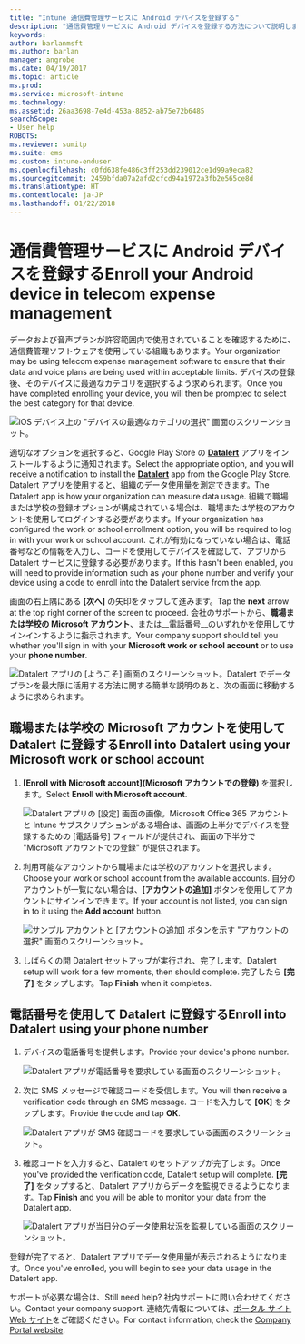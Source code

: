 ```yaml
---
title: "Intune 通信費管理サービスに Android デバイスを登録する"
description: "通信費管理サービスに Android デバイスを登録する方法について説明します。"
keywords: 
author: barlanmsft
ms.author: barlan
manager: angrobe
ms.date: 04/19/2017
ms.topic: article
ms.prod: 
ms.service: microsoft-intune
ms.technology: 
ms.assetid: 26aa3698-7e4d-453a-8852-ab75e72b6485
searchScope:
- User help
ROBOTS: 
ms.reviewer: sumitp
ms.suite: ems
ms.custom: intune-enduser
ms.openlocfilehash: c0fd638fe486c3ff253dd239012ce1d99a9eca82
ms.sourcegitcommit: 2459bfda07a2afd2cfcd94a1972a3fb2e565ce8d
ms.translationtype: HT
ms.contentlocale: ja-JP
ms.lasthandoff: 01/22/2018
---
```

# <a name="enroll-your-android-device-in-telecom-expense-management"></a><span data-ttu-id="63f58-103">通信費管理サービスに Android デバイスを登録する</span><span class="sxs-lookup"><span data-stu-id="63f58-103">Enroll your Android device in telecom expense management</span></span>

<span data-ttu-id="63f58-104">データおよび音声プランが許容範囲内で使用されていることを確認するために、通信費管理ソフトウェアを使用している組織もあります。</span><span class="sxs-lookup"><span data-stu-id="63f58-104">Your organization may be using telecom expense management software to ensure that their data and voice plans are being used within acceptable limits.</span></span> <span data-ttu-id="63f58-105">デバイスの登録後、そのデバイスに最適なカテゴリを選択するよう求められます。</span><span class="sxs-lookup"><span data-stu-id="63f58-105">Once you have completed enrolling your device, you will then be prompted to select the best category for that device.</span></span>

![iOS デバイス上の "デバイスの最適なカテゴリの選択" 画面のスクリーンショット。](./media/and-enroll-11-tem-select-best-category.png)

<span data-ttu-id="63f58-108">適切なオプションを選択すると、Google Play Store の [__Datalert__](https://play.google.com/store/apps/details?id=fr.memobox.databox) アプリをインストールするように通知されます。</span><span class="sxs-lookup"><span data-stu-id="63f58-108">Select the appropriate option, and you will receive a notification to install the [__Datalert__](https://play.google.com/store/apps/details?id=fr.memobox.databox) app from the Google Play Store.</span></span> <span data-ttu-id="63f58-109">Datalert アプリを使用すると、組織のデータ使用量を測定できます。</span><span class="sxs-lookup"><span data-stu-id="63f58-109">The Datalert app is how your organization can measure data usage.</span></span> <span data-ttu-id="63f58-110">組織で職場または学校の登録オプションが構成されている場合は、職場または学校のアカウントを使用してログインする必要があります。</span><span class="sxs-lookup"><span data-stu-id="63f58-110">If your organization has configured the work or school enrollment option, you will be required to log in with your work or school account.</span></span> <span data-ttu-id="63f58-111">これが有効になっていない場合は、電話番号などの情報を入力し、コードを使用してデバイスを確認して、アプリから Datalert サービスに登録する必要があります。</span><span class="sxs-lookup"><span data-stu-id="63f58-111">If this hasn't been enabled, you will need to provide information such as your phone number and verify your device using a code to enroll into the Datalert service from the app.</span></span>

<span data-ttu-id="63f58-112">画面の右上隅にある __[次へ]__ の矢印をタップして進みます。</span><span class="sxs-lookup"><span data-stu-id="63f58-112">Tap the __next__ arrow at the top right corner of the screen to proceed.</span></span> <span data-ttu-id="63f58-113">会社のサポートから、__職場または学校の Microsoft アカウント__、または__電話番号__のいずれかを使用してサインインするように指示されます。</span><span class="sxs-lookup"><span data-stu-id="63f58-113">Your company support should tell you whether you'll sign in with your __Microsoft work or school account__ or to use your __phone number__.</span></span>

  ![Datalert アプリの [ようこそ] 画面のスクリーンショット。Datalert でデータ プランを最大限に活用する方法に関する簡単な説明のあと、次の画面に移動するように求められます。](./media/and-enroll-12-tem-datalert-setup.png)

## <a name="enroll-into-datalert-using-your-microsoft-work-or-school-account"></a><span data-ttu-id="63f58-115">職場または学校の Microsoft アカウントを使用して Datalert に登録する</span><span class="sxs-lookup"><span data-stu-id="63f58-115">Enroll into Datalert using your Microsoft work or school account</span></span>

1. <span data-ttu-id="63f58-116">__[Enroll with Microsoft account]\(Microsoft アカウントでの登録)__ を選択します。</span><span class="sxs-lookup"><span data-stu-id="63f58-116">Select __Enroll with Microsoft account__.</span></span>

   ![Datalert アプリの [設定] 画面の画像。Microsoft Office 365 アカウントと Intune サブスクリプションがある場合は、画面の上半分でデバイスを登録するための [電話番号] フィールドが提供され、画面の下半分で "Microsoft アカウントでの登録" が提供されます。](./media/and-enroll-12a-tem-datalert-enroll-msft-account.png)

2. <span data-ttu-id="63f58-118">利用可能なアカウントから職場または学校のアカウントを選択します。</span><span class="sxs-lookup"><span data-stu-id="63f58-118">Choose your work or school account from the available accounts.</span></span> <span data-ttu-id="63f58-119">自分のアカウントが一覧にない場合は、**[アカウントの追加]** ボタンを使用してアカウントにサインインできます。</span><span class="sxs-lookup"><span data-stu-id="63f58-119">If your account is not listed, you can sign in to it using the **Add account** button.</span></span>

   ![サンプル アカウントと [アカウントの追加] ボタンを示す "アカウントの選択" 画面のスクリーンショット。](./media/and-enroll-12b-tem-datalert-enroll-select-msft-account.png)

3. <span data-ttu-id="63f58-121">しばらくの間 Datalert セットアップが実行され、完了します。</span><span class="sxs-lookup"><span data-stu-id="63f58-121">Datalert setup will work for a few moments, then should complete.</span></span> <span data-ttu-id="63f58-122">完了したら __[完了]__ をタップします。</span><span class="sxs-lookup"><span data-stu-id="63f58-122">Tap __Finish__ when it completes.</span></span>

## <a name="enroll-into-datalert-using-your-phone-number"></a><span data-ttu-id="63f58-123">電話番号を使用して Datalert に登録する</span><span class="sxs-lookup"><span data-stu-id="63f58-123">Enroll into Datalert using your phone number</span></span>

1. <span data-ttu-id="63f58-124">デバイスの電話番号を提供します。</span><span class="sxs-lookup"><span data-stu-id="63f58-124">Provide your device's phone number.</span></span>

   ![Datalert アプリが電話番号を要求している画面のスクリーンショット。](./media/and-enroll-13-tem-datalert-phone-number.png)

2. <span data-ttu-id="63f58-126">次に SMS メッセージで確認コードを受信します。</span><span class="sxs-lookup"><span data-stu-id="63f58-126">You will then receive a verification code through an SMS message.</span></span> <span data-ttu-id="63f58-127">コードを入力して __[OK]__ をタップします。</span><span class="sxs-lookup"><span data-stu-id="63f58-127">Provide the code and tap __OK__.</span></span>

   ![Datalert アプリが SMS 確認コードを要求している画面のスクリーンショット。](./media/and-enroll-14-tem-datalert-sms.png)

3. <span data-ttu-id="63f58-129">確認コードを入力すると、Datalert のセットアップが完了します。</span><span class="sxs-lookup"><span data-stu-id="63f58-129">Once you've provided the verification code, Datalert setup will complete.</span></span> <span data-ttu-id="63f58-130">__[完了]__ をタップすると、Datalert アプリからデータを監視できるようになります。</span><span class="sxs-lookup"><span data-stu-id="63f58-130">Tap __Finish__ and you will be able to monitor your data from the Datalert app.</span></span>

   ![Datalert アプリが当日分のデータ使用状況を監視している画面のスクリーンショット。](./media/and-enroll-15-tem-datalert-monitoring-active.png)

<span data-ttu-id="63f58-132">登録が完了すると、Datalert アプリでデータ使用量が表示されるようになります。</span><span class="sxs-lookup"><span data-stu-id="63f58-132">Once you've enrolled, you will begin to see your data usage in the Datalert app.</span></span>

<span data-ttu-id="63f58-133">サポートが必要な場合は、</span><span class="sxs-lookup"><span data-stu-id="63f58-133">Still need help?</span></span> <span data-ttu-id="63f58-134">社内サポートに問い合わせてください。</span><span class="sxs-lookup"><span data-stu-id="63f58-134">Contact your company support.</span></span> <span data-ttu-id="63f58-135">連絡先情報については、[ポータル サイト Web サイト](https://portal.manage.microsoft.com#HelpDeskDialog)をご確認ください。</span><span class="sxs-lookup"><span data-stu-id="63f58-135">For contact information, check the [Company Portal website](https://portal.manage.microsoft.com#HelpDeskDialog).</span></span>
